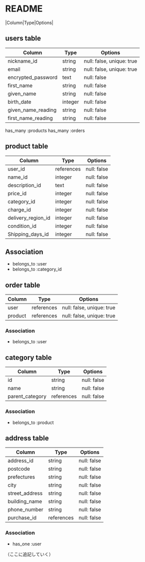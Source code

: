 # README

|Column|Type|Options|

## users table

| Column             | Type                | Options                   |
|--------------------|---------------------|---------------------------|
| nickname_id        | string              | null: false, unique: true | 
| email              | string              | null: false, unique: true |
| encrypted_password | text                | null: false               |
| first_name         | string              | null: false               |
| given_name         | string              | null: false               |
| birth_date         | integer             | null: false               |
| given_name_reading | string              | null: false               |
| first_name_reading | string              | null: false               |


has_many :products
has_many :orders

## product table

| Column             | Type                | Options                   |
|--------------------|---------------------|---------------------------|
| user_id            | references          | null: false               |
| name_id            | integer             | null: false               |
| description_id     | text                | null: false               |
| price_id           | integer             | null: false               |
| category_id        | integer             | null: false               |
| charge_id          | integer             | null: false               |
| delivery_region_id | integer             | null: false               |
| condition_id       | integer             | null: false               |
| Shipping_days_id   | integer             | null: false               |


## Association

* belongs_to :user
* belongs_to :category_id

## order table

| Column             | Type                | Options                   |
|--------------------|---------------------|---------------------------|
| user               | references          | null: false, unique: true |
| product            | references          | null: false, unique: true |

### Association

* belongs_to :user

## category table
| Column             | Type                | Options                   |
|--------------------|---------------------|---------------------------|
| id                 | string              | null: false               |
| name               | string              | null: false               |
| parent_category    | references          | null: false               |

### Association

- belongs_to :product

## address table
| Column             | Type                | Options                   |
|--------------------|---------------------|---------------------------|
| address_id         | string              | null: false               |
| postcode           | string              | null: false               |
| prefectures        | string              | null: false               |
| city               | string              | null: false               |
| street_address     | string              | null: false               |
| building_name      | string              | null: false               |
| phone_number       | string              | null: false               |
| purchase_id        | references          | null: false               |

### Association

- has_one :user
 
（ここに追記していく）